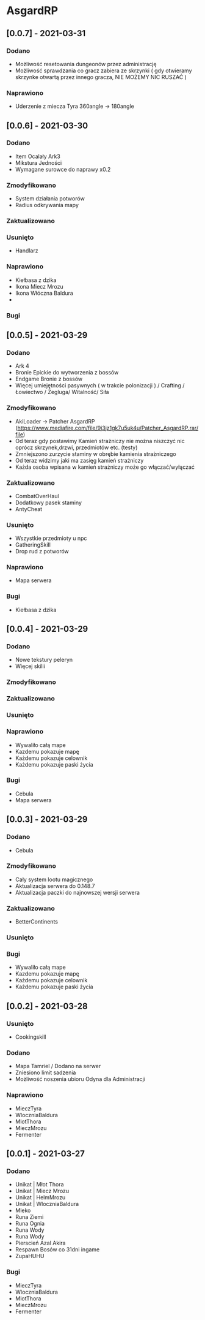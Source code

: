 # AsgardRP

## [0.0.7] - 2021-03-31
### Dodano
- Możliwość resetowania dungeonów przez administrację
- Możliwość sprawdzania co gracz zabiera ze skrzynki ( gdy otwieramy skrzynke otwartą przez innego gracza, NIE MOŻEMY NIC RUSZAĆ )
### Naprawiono
- Uderzenie z miecza Tyra 360angle -> 180angle

## [0.0.6] - 2021-03-30
### Dodano
- Item Ocalały Ark3
- Mikstura Jedności
- Wymagane surowce do naprawy x0.2
### Zmodyfikowano
- System działania potworów
- Radius odkrywania mapy
### Zaktualizowano
### Usunięto
- Handlarz
### Naprawiono
- Kiełbasa z dzika
- Ikona Miecz Mrozu
- Ikona Włóczna Baldura
- 
### Bugi

## [0.0.5] - 2021-03-29
### Dodano
- Ark 4
- Bronie Epickie do wytworzenia z bossów
- Endgame Bronie z bossów
- Więcej umiejętności pasywnych ( w trakcie polonizacji ) / Crafting / Łowiectwo / Żegluga/ Witalność/ Siła
### Zmodyfikowano
- AkiLoader -> Patcher AsgardRP (https://www.mediafire.com/file/9j3jz1gk7u5uk4u/Patcher_AsgardRP.rar/file)
- Od teraz gdy postawimy Kamień strażniczy nie można niszczyć nic oprócz skrzynek,drzwi, przedmiotów etc. (testy)
- Zmniejszono zurzycie staminy w obrębie kamienia strażniczego
- Od teraz widzimy jaki ma zasięg kamień strażniczy
- Każda osoba wpisana w kamień strażniczy może go włączać/wyłączać
### Zaktualizowano
- CombatOverHaul
- Dodatkowy pasek staminy
- AntyCheat
### Usunięto
- Wszystkie przedmioty u npc
- GatheringSkill
- Drop rud z potworów
### Naprawiono
- Mapa serwera
### Bugi
- Kiełbasa z dzika

## [0.0.4] - 2021-03-29
### Dodano
- Nowe tekstury peleryn
- Więcej skilii
### Zmodyfikowano
### Zaktualizowano
### Usunięto
### Naprawiono
- Wywaliło całą mape 
- Kazdemu pokazuje mapę
- Każdemu pokazuje celownik
- Każdemu pokazuje paski życia
### Bugi
- Cebula
- Mapa serwera

## [0.0.3] - 2021-03-29
### Dodano
- Cebula
### Zmodyfikowano
- Cały system lootu magicznego
- Aktualizacja serwera do 0.148.7
- Aktualizacja paczki do najnowszej wersji serwera
### Zaktualizowano
- BetterContinents
### Usunięto
### Bugi
- Wywaliło całą mape 
- Kazdemu pokazuje mapę
- Każdemu pokazuje celownik
- Każdemu pokazuje paski życia

## [0.0.2] - 2021-03-28
### Usunięto
- Cookingskill
### Dodano
- Mapa Tamriel / Dodano na serwer
- Zniesiono limit sadzenia 
- Możliwość noszenia ubioru Odyna dla Administracji
### Naprawiono
- MieczTyra
- WloczniaBaldura
- MlotThora
- MieczMrozu
- Fermenter

## [0.0.1] - 2021-03-27
### Dodano
- Unikat | Młot Thora
- Unikat | Miecz Mrozu
- Unikat | HelmMrozu
- Unikat | WloczniaBaldura
- Mleko
- Runa Ziemi
- Runa Ognia
- Runa Wody
- Runa Wody
- Pierscień Azal Akira
- Respawn Bosów co 31dni ingame
- ZupaHUHU
### Bugi
- MieczTyra
- WloczniaBaldura
- MlotThora
- MieczMrozu
- Fermenter
